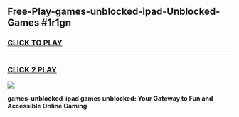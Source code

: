
## Free-Play-games-unblocked-ipad-Unblocked-Games #1r1gn
<h3>
<a href="https://news.freeplayer.one?title=games-unblocked-ipad&ref=8M">CLICK TO PLAY</a></h3>
<hr>

<h3>
<a href="https://news.freeplayer.one?title=games-unblocked-ipad&ref=8M">CLICK 2 PLAY</a>
  
</h3>

<a href="https://news.freeplayer.one?title=games-unblocked-ipad&ref=8M"><img src="https://clearcache.store/games.png"></a>


**games-unblocked-ipad games unblocked: Your Gateway to Fun and Accessible Online Gaming**
